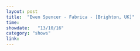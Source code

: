 ```yaml
---
layout: post
title:  "Ewen Spencer - Fabrica - [Brighton, UK]"
time: 
showdate:   "13/10/16"
category: "shows"
link: 
---
```

